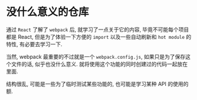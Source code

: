 # 没什么意义的仓库
通过 `React` 了解了 `webpack` 后, 就学习了一点关于它的内容, 毕竟不可能每个项目都是
React, 但是为了体验一下方便的 `import` 以及一些自动刷新和 `hot module` 的特性, 有必要去学习一下.

当然, webpack 最重要的不过就是一个 `webpack.config.js`, 如果只是为了保存这个文件的话,
似乎也没什么意义. 就将使用这个功能的同时创建过的代码一起放在里面.

结构很乱, 可能是一些为了临时测试某些功能的, 也可能是学习某种 API 的使用的额.